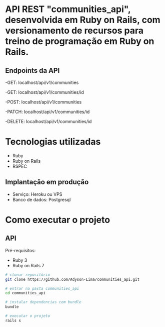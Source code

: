 # API REST "communities_api", desenvolvida em Ruby on Rails, com versionamento de recursos para treino de programação em Ruby on Rails.

## Endpoints da API
-GET: localhost/api/v1/communities

-GET: localhost/api/v1/communities/id

-POST: localhost/api/v1/communities

-PATCH: localhost/api/v1/communities/id

-DELETE: localhost/api/v1/communities/id

# Tecnologias utilizadas

- Ruby
- Ruby on Rails
- RSPEC

## Implantação em produção
- Serviço: Heroku ou VPS
- Banco de dados: Postgresql

# Como executar o projeto

## API
Pré-requisitos:

- Ruby 3
- Ruby on Rails 7

```bash
# clonar repositório
git clone https://github.com/Adyson-Lima/communities_api.git

# entrar na pasta communities_api
cd communities_api

# instalar dependencias com bundle
bundle

# executar o projeto
rails s
```

